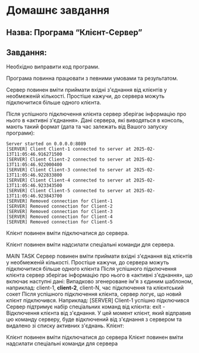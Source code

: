 
# Домашнє завдання

## Назва: Програма “Клієнт-Сервер”

## Завдання:

Необхідно виправити код програми.

Програма повинна працювати з певними умовами та результатом.

Сервер повинен вміти приймати вхідні з'єднання від клієнтів
у необмеженій кількості. Простіше кажучи, до сервера можуть
підключитися більше одного клієнта.

Після успішного підключення клієнта сервер зберігає інформацію
про нього в «активні з'єднання».
Дані сервера, які виводяться в консоль, мають такий формат
(дата та час залежать від Вашого запуску програми):

```
Server started on 0.0.0.0:8089
[SERVER] Client Client-1 connected to server at 2025-02-13T11:05:46.916271500
[SERVER] Client Client-2 connected to server at 2025-02-13T11:05:46.922000400
[SERVER] Client Client-3 connected to server at 2025-02-13T11:05:46.922833800
[SERVER] Client Client-4 connected to server at 2025-02-13T11:05:46.923343500
[SERVER] Client Client-5 connected to server at 2025-02-13T11:05:46.923843700
[SERVER] Removed connection for Client-1
[SERVER] Removed connection for Client-2
[SERVER] Removed connection for Client-3
[SERVER] Removed connection for Client-4
[SERVER] Removed connection for Client-5
```

Клієнт повинен вміти підключатися до сервера.

Клієнт повинен вміти надсилати спеціальні команди
для сервера.


MAIN TASK
Сервер повинен вміти приймати вхідні з'єднання від клієнтів у необмеженій кількості. Простіше кажучи, до сервера можуть підключитися більше одного клієнта
Після успішного підключення клієнта сервер зберігає інформацію про нього в «активні з'єднання», що включає наступні дані:
Випадково згенероване ім'я з єдиним шаблоном, наприклад: client-1, **client-2**, client-N, час підключення та клієнтський сокет
Після успішного підключення клієнта, сервер логує, що новий клієнт підключився.
Наприклад: [SERVER] Client-1 успішно підключився
Сервер підтримує набір спеціальних команд від клієнта:
exit - Відключення клієнта від з'єднання. У цей момент клієнт, який відправив цю команду серверу, буде відключений від з'єднання з сервером та видалено зі списку активних з'єднань.
Клієнт:

Клієнт повинен вміти підключатися до сервера
Клієнт повинен вміти надсилати спеціальні команди для сервера
